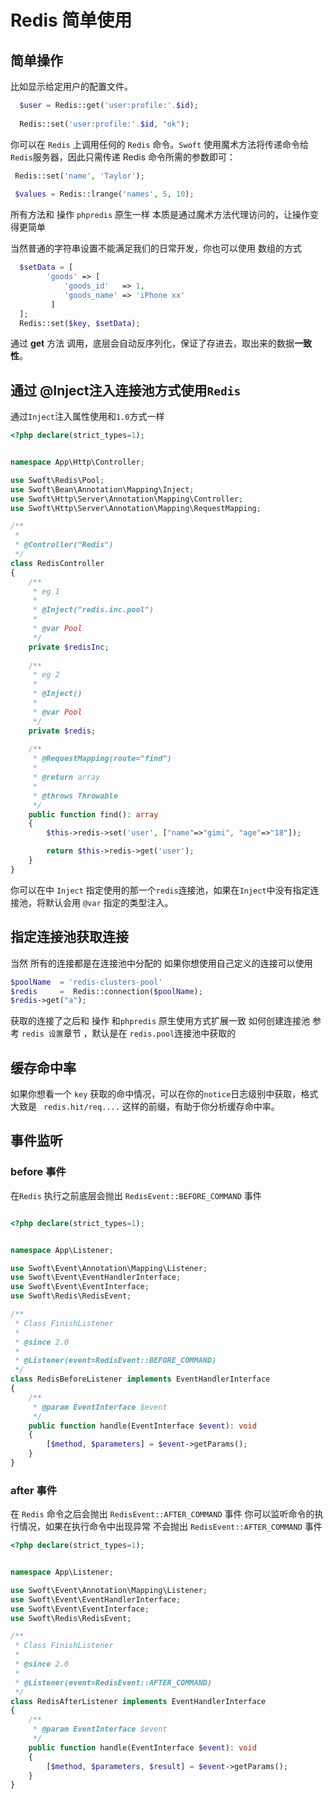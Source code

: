 # Redis 简单使用

## 简单操作
 比如显示给定用户的配置文件。
```php
  $user = Redis::get('user:profile:'.$id);
  
  Redis::set('user:profile:'.$id, "ok");
 ```
 你可以在 `Redis` 上调用任何的 `Redis` 命令。`Swoft` 使用魔术方法将传递命令给 `Redis`服务器，因此只需传递 Redis 命令所需的参数即可：
 
 ```php
  Redis::set('name', 'Taylor');
  
  $values = Redis::lrange('names', 5, 10);
 ```
所有方法和 操作 `phpredis` 原生一样 本质是通过魔术方法代理访问的，让操作变得更简单

当然普通的字符串设置不能满足我们的日常开发，你也可以使用 数组的方式
```php
  $setData = [
        'goods' => [
            'goods_id'   => 1,
            'goods_name' => 'iPhone xx'
         ]
  ];
  Redis::set($key, $setData);
```
通过 **get** 方法 调用，底层会自动反序列化，保证了存进去，取出来的数据**一致性**。

## 通过 @Inject注入连接池方式使用`Redis`

通过`Inject`注入属性使用和`1.0`方式一样
```php
<?php declare(strict_types=1);


namespace App\Http\Controller;

use Swoft\Redis\Pool;
use Swoft\Bean\Annotation\Mapping\Inject;
use Swoft\Http\Server\Annotation\Mapping\Controller;
use Swoft\Http\Server\Annotation\Mapping\RequestMapping;

/**
 *
 * @Controller("Redis")
 */
class RedisController
{
    /**
     * eg 1
     *
     * @Inject("redis.inc.pool")
     *
     * @var Pool
     */
    private $redisInc;
    
    /**
     * eg 2
     *
     * @Inject()
     *
     * @var Pool
     */
    private $redis;
    
    /**
     * @RequestMapping(route="find")
     *
     * @return array
     *
     * @throws Throwable
     */
    public function find(): array
    {
        $this->redis->set('user', ["name"=>"gimi", "age"=>"18"]);

        return $this->redis->get('user');
    }
}  
```

你可以在中 `Inject` 指定使用的那一个`redis`连接池，如果在`Inject`中没有指定连接池，将默认会用 `@var` 指定的类型注入。

## 指定连接池获取连接
当然 所有的连接都是在连接池中分配的 如果你想使用自己定义的连接可以使用 

```php
$poolName  = 'redis-clusters-pool'
$redis     =  Redis::connection($poolName);
$redis->get("a");
```
 获取的连接了之后和 操作 和`phpredis` 原生使用方式扩展一致 如何创建连接池 参考 `redis 设置`章节
 ，默认是在 `redis.pool`连接池中获取的
 
 ## 缓存命中率
 如果你想看一个 `key` 获取的命中情况，可以在你的`notice`日志级别中获取，格式大致是 `
 redis.hit/req....` 这样的前缀，有助于你分析缓存命中率。
 
 ## 事件监听
 
 ### before 事件
 在`Redis` 执行之前底层会抛出 `RedisEvent::BEFORE_COMMAND` 事件
```php

<?php declare(strict_types=1);


namespace App\Listener;

use Swoft\Event\Annotation\Mapping\Listener;
use Swoft\Event\EventHandlerInterface;
use Swoft\Event\EventInterface;
use Swoft\Redis\RedisEvent;

/**
 * Class FinishListener
 *
 * @since 2.0
 *
 * @Listener(event=RedisEvent::BEFORE_COMMAND)
 */
class RedisBeforeListener implements EventHandlerInterface
{
    /**
     * @param EventInterface $event
     */
    public function handle(EventInterface $event): void
    {
        [$method, $parameters] = $event->getParams();
    }
}

```
 ### after 事件
 
在 `Redis` 命令之后会抛出 `RedisEvent::AFTER_COMMAND` 事件 你可以监听命令的执行情况，如果在执行命令中出现异常 不会抛出 `RedisEvent::AFTER_COMMAND` 事件
```php
<?php declare(strict_types=1);


namespace App\Listener;

use Swoft\Event\Annotation\Mapping\Listener;
use Swoft\Event\EventHandlerInterface;
use Swoft\Event\EventInterface;
use Swoft\Redis\RedisEvent;

/**
 * Class FinishListener
 *
 * @since 2.0
 *
 * @Listener(event=RedisEvent::AFTER_COMMAND)
 */
class RedisAfterListener implements EventHandlerInterface
{
    /**
     * @param EventInterface $event
     */
    public function handle(EventInterface $event): void
    {
        [$method, $parameters, $result] = $event->getParams();
    }
}

```